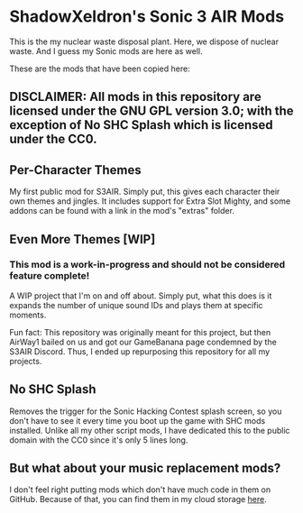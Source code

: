 # ShadowXeldron's Sonic 3 AIR Mods

This is the my nuclear waste disposal plant. Here, we dispose of nuclear waste. And I guess my Sonic mods are here as well.

These are the mods that have been copied here:
## DISCLAIMER: All mods in this repository are licensed under the GNU GPL version 3.0; with the exception of No SHC Splash which is licensed under the CC0.

Per-Character Themes
-
My first public mod for S3AIR. Simply put, this gives each character their own themes and jingles. It includes support for Extra Slot Mighty, and some addons can be found with a link in the mod's "extras" folder.

Even More Themes [WIP]
-
### This mod is a work-in-progress and should not be considered feature complete!
A WIP project that I'm on and off about. Simply put, what this does is it expands the number of unique sound IDs and plays them at specific moments.

Fun fact: This repository was originally meant for this project, but then AirWay1 bailed on us and got our GameBanana page condemned by the S3AIR Discord. Thus, I ended up repurposing this repository for all my projects.

No SHC Splash
-
Removes the trigger for the Sonic Hacking Contest splash screen, so you don't have to see it every time you boot up the game with SHC mods installed. Unlike all my other script mods, I have dedicated this to the public domain with the CC0 since it's only 5 lines long.

But what about your music replacement mods?
-
I don't feel right putting mods which don't have much code in them on GitHub. Because of that, you can find them in my cloud storage [here](https://mega.nz/folder/TiBkDZQD#HYsbMsR-LqBpL3PlbNhw9Q).
